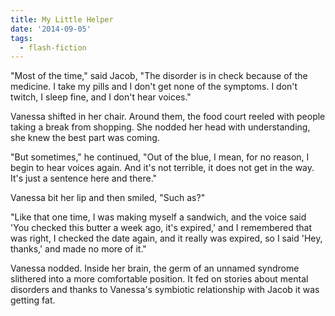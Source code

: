 ```yaml
---
title: My Little Helper
date: '2014-09-05'
tags:
  - flash-fiction
---
```


"Most of the time," said Jacob, "The disorder is in check because of the
medicine. I take my pills and I don't get none of the symptoms. I don't twitch,
I sleep fine, and I don't hear voices."

<!-- truncate -->

Vanessa shifted in her chair. Around them, the food court reeled with people
taking a break from shopping. She nodded her head with understanding, she knew
the best part was coming.

"But sometimes," he continued, "Out of the blue, I mean, for no reason, I begin
to hear voices again. And it's not terrible, it does not get in the way. It's
just a sentence here and there."

Vanessa bit her lip and then smiled, "Such as?"

"Like that one time, I was making myself a sandwich, and the voice said 'You
checked this butter a week ago, it's expired,' and I remembered that was right,
I checked the date again, and it really was expired, so I said 'Hey, thanks,'
and made no more of it."

Vanessa nodded. Inside her brain, the germ of an unnamed syndrome slithered into
a more comfortable position. It fed on stories about mental disorders and thanks
to Vanessa's symbiotic relationship with Jacob it was getting fat.

